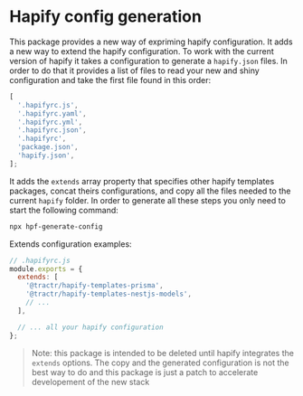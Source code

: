 # Hapify config generation

This package provides a new way of expriming hapify configuration. It adds a new
way to extend the hapify configuration. To work with the current version of
hapify it takes a configuration to generate a `hapify.json` files. In order to
do that it provides a list of files to read your new and shiny configuration and
take the first file found in this order:

```js
[
  '.hapifyrc.js',
  '.hapifyrc.yaml',
  '.hapifyrc.yml',
  '.hapifyrc.json',
  '.hapifyrc',
  'package.json',
  'hapify.json',
];
```

It adds the `extends` array property that specifies other hapify templates
packages, concat theirs configurations, and copy all the files needed to the
current `hapify` folder. In order to generate all these steps you only need to
start the following command:

```bash
npx hpf-generate-config
```

Extends configuration examples:

```js
// .hapifyrc.js
module.exports = {
  extends: [
    '@tractr/hapify-templates-prisma',
    '@tractr/hapify-templates-nestjs-models',
    // ...
  ],

  // ... all your hapify configuration
};
```

> Note: this package is intended to be deleted until hapify integrates the
> `extends` options. The copy and the generated configuration is not the best
> way to do and this package is just a patch to accelerate developement of the
> new stack
